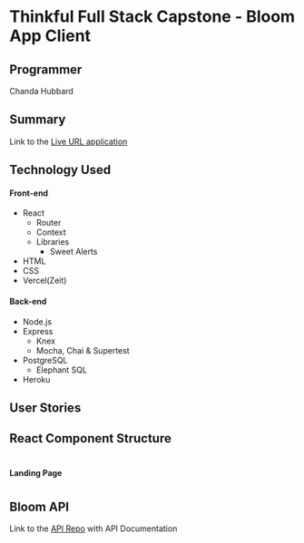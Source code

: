 # Thinkful Full Stack Capstone - Bloom App Client

## Programmer
Chanda Hubbard

## Summary

<!-- While enrolled in Thinkful's Web Development bootcamp I created this Full-stack Capstone project.  Easy budget is an interactive web application that was created to view and manage your monthly budget.  This app was created so that you can view all of your monthly expenses and figure out whether they align with your financial goals. -->

Link to the [Live URL application](https://bloom-app.vercel.app)

## Technology Used
#### Front-end
- React
    - Router
    - Context
    - Libraries
        - Sweet Alerts
- HTML
- CSS
- Vercel(Zeit)

#### Back-end
- Node.js
- Express
    - Knex
    - Mocha, Chai & Supertest
- PostgreSQL
    - Elephant SQL
- Heroku

## User Stories 

<!-- <b>Landing Page</b>

- As a new user
    - I want to understand what this app does and if it will be useful for me.
    - I would like to create a budget
- As a returning user
    - I would like to learn more about finances
    - I would like to update my budget

<b>Review your budget Screen</b>

- As a new user
    - I would like to see what a typical budget looks like
- As a returning user
    - I would like to review my current budget

<b>Create an expense screen</b>

- As a returning user
    - I would like to add a new expense to my budget

<b>Not Found screen</b>

- As a new user AND As a returning user
    - I would like to know that the page I navigated to does not exist  -->

## React Component Structure
<!-- - index.js (stateless)
    - src/App.js(statefull)
        - NavBar.js
            - SignupButton.js
        - Homepage.js
            - GoToBudgetButton.js
                - BudgetPage.js
                - UpdateBudgetButton.js
                    - CreateExpensePage.js
                        - GoToBudgetButton.js
            - Overview.js
            - HowTo.js
            - ProgressSection.js
        - Footer.js -->

# 

#### Landing Page

<!-- <img src="screens/landing.png" alt="Image of Landing page" width="420px">
<img src="screens/landing2.png" alt="Image of Landing page" width="420px">
<img src="screens/landing3.png" alt="Image of Landing page" width="420px">
<img src="screens/landing4.png" alt="Image of Landing page" width="420px"> -->

<!-- #### Signup Button

- From the landing page click the signup button to view a signup alert.  
- From there you can leave your email address to be notified of future app updates.  
- This alert was created with <b>Sweet Alerts</b>

<img src="screens/signup.png" alt="Image of signup alert" width="420px">

#### Review your budget screen

- From the landing page click the <b>Review your Budget</b> button to navigate to the `/budget` page.  
- On this page a list of expenses can be viewed in a <b>HTML table</b> that renders a database of expenses which were created with <b>PostgreSQL</b>.  
- The database is pre-populated with default expenses.  
- Click the <b>Delete</b> button to remove expenses.
- Expenses can be added with the <b>Update Budget</b> button and then the app will navigate to the add and expense page.

<img src="screens/expenses1.png" alt="Image of Expense Screen" width="420px">
<img src="screens/expenses2.png" alt="Image of Expense Screen" width="420px">

#### Create an expense screen

- Once the <b>Update Budget</b> button is clicked the app navigates to the `/create` page
- Enter information for the new expense in the form and click the <b>Add Expense</b> button
- The <b>Review your budget</b> button can be clicked to navigate back to the `/budget` page

<img src="screens/addexpense.png" alt="Image of add xpense page" width="420px">

- Once the <b>Add Expense</b> button has been click an alert will appear to let you know that the expense has been created. 
- This alert was created with <b>Sweet Alerts</b>

<img src="screens/expenseFeedback.png" alt="Image of Expense feedback alert" width="420px">

#### Not Found screen

- If the user tries to navigate to a page that does not have a route `/*` the Not Found page will be displayed
- This feature was created with <b>React Router</b>

<img src="screens/notfound.png" alt="Image of 404 page" width="420px"> -->

# 

## Bloom API
Link to the [API Repo](hhttps://github.com/ChandaHubbard/bloom-api) with API Documentation
